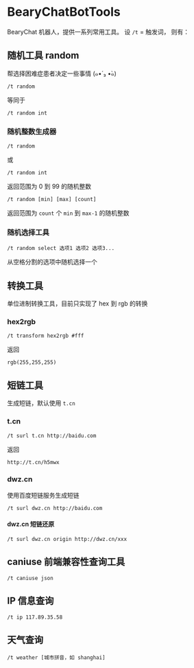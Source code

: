 # BearyChatBotTools
BearyChat 机器人，提供一系列常用工具。
设 `/t` = 触发词，
则有：

## 随机工具 random
帮选择困难症患者决定一些事情 (๑•́ ₃ •̀๑)

    /t random

等同于

    /t random int

### 随机整数生成器

    /t random

或

    /t random int

返回范围为 0 到 99 的随机整数

    /t random [min] [max] [count]

返回范围为 `count` 个 `min` 到 `max-1` 的随机整数

### 随机选择工具

    /t random select 选项1 选项2 选项3...

从空格分割的选项中随机选择一个

## 转换工具
单位进制转换工具，目前只实现了 hex 到 rgb 的转换

### hex2rgb

    /t transform hex2rgb #fff

返回

    rgb(255,255,255)

## 短链工具
生成短链，默认使用 `t.cn`

### t.cn

    /t surl t.cn http://baidu.com

返回

    http://t.cn/h5mwx

### dwz.cn
使用百度短链服务生成短链

    /t surl dwz.cn http://baidu.com

#### dwz.cn 短链还原

    /t surl dwz.cn origin http://dwz.cn/xxx

## caniuse 前端兼容性查询工具

    /t caniuse json

## IP 信息查询

    /t ip 117.89.35.58

## 天气查询

    /t weather [城市拼音，如 shanghai]

